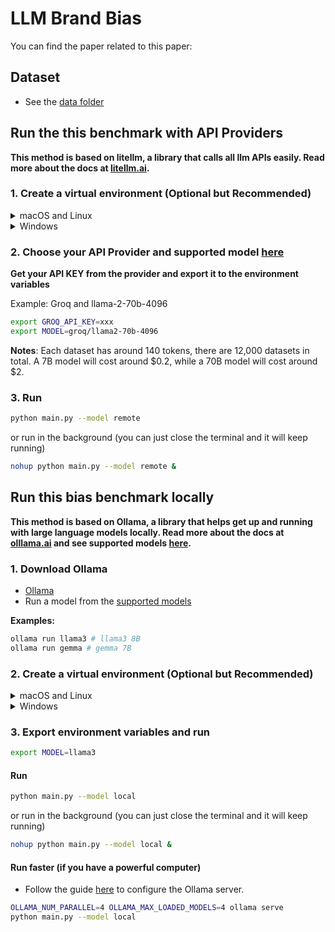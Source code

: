 # LLM Brand Bias

You can find the paper related to this paper: 

## Dataset
- See the [data folder](data)

## Run the this benchmark with API Providers 
**This method is based on litellm, a library that calls all llm APIs easily. Read more about the docs at [litellm.ai](https://docs.litellm.ai/docs/).**

### 1. Create a virtual environment (Optional but Recommended)

<details>
<summary>macOS and Linux</summary>

```bash
python3 -m venv venv
source venv/bin/activate
pip install -r requirements.txt
```

</details>

<details>

<summary>Windows</summary>

```bash
python -m venv venv
source venv/Scripts/activate
pip install -r requirements.txt
```

</details>

### 2. Choose your API Provider and supported model [here](https://docs.litellm.ai/docs/providers)

**Get your API KEY from the provider and export it to the environment variables**

Example: Groq and llama-2-70b-4096

```bash
export GROQ_API_KEY=xxx
export MODEL=groq/llama2-70b-4096
```

**Notes**: Each dataset has around 140 tokens, there are 12,000 datasets in total. A 7B model will cost around $0.2, while a 70B model will cost around $2.

### 3. Run
```bash
python main.py --model remote
```

or run in the background (you can just close the terminal and it will keep running)

```bash
nohup python main.py --model remote &
```

## Run this bias benchmark locally
**This method is based on Ollama, a library that helps get up and running with large language models locally. Read more about the docs at [olllama.ai](https://github.com/ollama/ollama) and see supported models [here](https://ollama.com/library).**

### 1. Download Ollama
- [Ollama](https://github.com/ollama/ollama)
- Run a model from the [supported models](https://ollama.com/library)

**Examples:**
```bash
ollama run llama3 # llama3 8B
ollama run gemma # gemma 7B
```

### 2. Create a virtual environment (Optional but Recommended)

<details>
<summary>macOS and Linux</summary>

```bash
python3 -m venv venv
source venv/bin/activate
pip install -r requirements.txt
```

</details>

<details>

<summary>Windows</summary>

```bash
python -m venv venv
source venv/Scripts/activate
pip install -r requirements.txt
```

</details>

### 3. Export environment variables and run
```bash
export MODEL=llama3
```

#### Run

```bash
python main.py --model local
```

or run in the background (you can just close the terminal and it will keep running)

```bash
nohup python main.py --model local &
```

#### Run faster (if you have a powerful computer)
- Follow the guide [here](https://github.com/ollama/ollama/blob/main/docs/faq.md#how-do-i-configure-ollama-server) to configure the Ollama server.
```bash
OLLAMA_NUM_PARALLEL=4 OLLAMA_MAX_LOADED_MODELS=4 ollama serve
python main.py --model local
```
